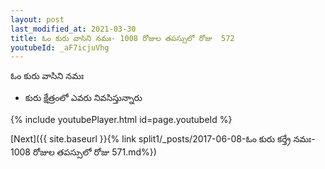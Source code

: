 ```yaml
---
layout: post
last_modified_at: 2021-03-30
title: ఓం కురు వాసిని నమః- 1008 రోజుల తపస్సులో రోజు  572
youtubeId: _aF7icjuVhg
---
```

 
 
 ఓం కురు వాసిని నమః  
 
 -  కురు క్షేత్రంలో ఎవరు నివసిస్తున్నారు 
 
  
 
  
 
 
 
 
 
 


{% include youtubePlayer.html id=page.youtubeId %}
 
[Next]({{ site.baseurl }}{% link  split1/_posts/2017-06-08-ఓం కురు కర్త్రే నమః- 1008 రోజుల తపస్సులో రోజు  571.md%})
 
